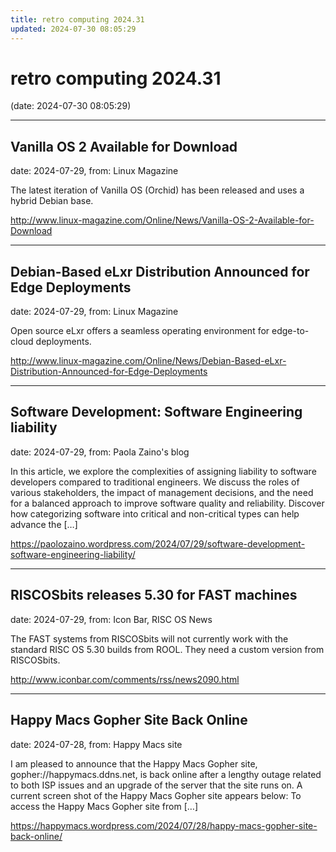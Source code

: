 ```yaml
---
title: retro computing 2024.31
updated: 2024-07-30 08:05:29
---
```


# retro computing 2024.31

(date: 2024-07-30 08:05:29)

---

## Vanilla OS 2 Available for Download

date: 2024-07-29, from: Linux Magazine

<p>The latest iteration of Vanilla OS (Orchid) has been released and uses a hybrid Debian base.</p> 

<http://www.linux-magazine.com/Online/News/Vanilla-OS-2-Available-for-Download>

---

## Debian-Based eLxr Distribution Announced for Edge Deployments

date: 2024-07-29, from: Linux Magazine

<p>Open source eLxr offers a seamless operating environment for edge-to-cloud deployments.</p> 

<http://www.linux-magazine.com/Online/News/Debian-Based-eLxr-Distribution-Announced-for-Edge-Deployments>

---

## Software Development: Software Engineering liability

date: 2024-07-29, from: Paola Zaino's blog

In this article, we explore the complexities of assigning liability to software developers compared to traditional engineers. We discuss the roles of various stakeholders, the impact of management decisions, and the need for a balanced approach to improve software quality and reliability. Discover how categorizing software into critical and non-critical types can help advance the [&#8230;] 

<https://paolozaino.wordpress.com/2024/07/29/software-development-software-engineering-liability/>

---

## RISCOSbits releases 5.30 for FAST machines

date: 2024-07-29, from: Icon Bar, RISC OS News

The FAST systems from RISCOSbits will not currently work with the standard RISC OS 5.30 builds from ROOL. They need a custom version from RISCOSbits. 

<http://www.iconbar.com/comments/rss/news2090.html>

---

## Happy Macs Gopher Site Back Online

date: 2024-07-28, from: Happy Macs site

I am pleased to announce that the Happy Macs Gopher site, gopher://happymacs.ddns.net, is back online after a lengthy outage related to both ISP issues and an upgrade of the server that the site runs on. A current screen shot of the Happy Macs Gopher site appears below: To access the Happy Macs Gopher site from [&#8230;] 

<https://happymacs.wordpress.com/2024/07/28/happy-macs-gopher-site-back-online/>

